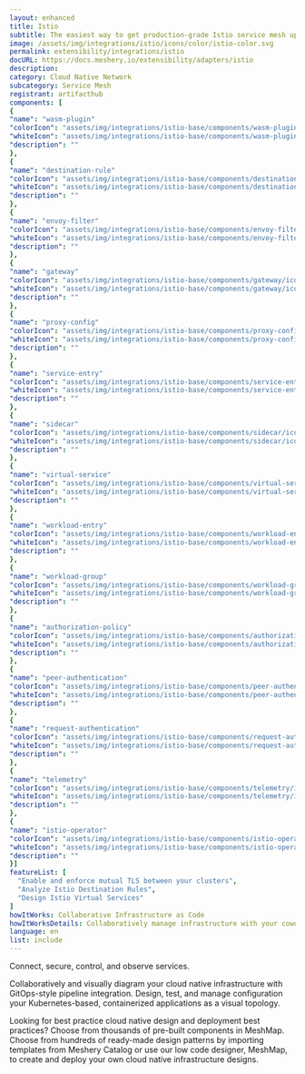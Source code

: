 ```yaml
---
layout: enhanced
title: Istio
subtitle: The easiest way to get production-grade Istio service mesh up and running
image: /assets/img/integrations/istio/icons/color/istio-color.svg
permalink: extensibility/integrations/istio
docURL: https://docs.meshery.io/extensibility/adapters/istio
description: 
category: Cloud Native Network
subcategory: Service Mesh
registrant: artifacthub
components: [
{
"name": "wasm-plugin"
"colorIcon": "assets/img/integrations/istio-base/components/wasm-plugin/icons/color/wasm-plugin-color.svg"
"whiteIcon": "assets/img/integrations/istio-base/components/wasm-plugin/icons/white/wasm-plugin-white.svg"
"description": ""
},
{
"name": "destination-rule"
"colorIcon": "assets/img/integrations/istio-base/components/destination-rule/icons/color/destination-rule-color.svg"
"whiteIcon": "assets/img/integrations/istio-base/components/destination-rule/icons/white/destination-rule-white.svg"
"description": ""
},
{
"name": "envoy-filter"
"colorIcon": "assets/img/integrations/istio-base/components/envoy-filter/icons/color/envoy-filter-color.svg"
"whiteIcon": "assets/img/integrations/istio-base/components/envoy-filter/icons/white/envoy-filter-white.svg"
"description": ""
},
{
"name": "gateway"
"colorIcon": "assets/img/integrations/istio-base/components/gateway/icons/color/gateway-color.svg"
"whiteIcon": "assets/img/integrations/istio-base/components/gateway/icons/white/gateway-white.svg"
"description": ""
},
{
"name": "proxy-config"
"colorIcon": "assets/img/integrations/istio-base/components/proxy-config/icons/color/proxy-config-color.svg"
"whiteIcon": "assets/img/integrations/istio-base/components/proxy-config/icons/white/proxy-config-white.svg"
"description": ""
},
{
"name": "service-entry"
"colorIcon": "assets/img/integrations/istio-base/components/service-entry/icons/color/service-entry-color.svg"
"whiteIcon": "assets/img/integrations/istio-base/components/service-entry/icons/white/service-entry-white.svg"
"description": ""
},
{
"name": "sidecar"
"colorIcon": "assets/img/integrations/istio-base/components/sidecar/icons/color/sidecar-color.svg"
"whiteIcon": "assets/img/integrations/istio-base/components/sidecar/icons/white/sidecar-white.svg"
"description": ""
},
{
"name": "virtual-service"
"colorIcon": "assets/img/integrations/istio-base/components/virtual-service/icons/color/virtual-service-color.svg"
"whiteIcon": "assets/img/integrations/istio-base/components/virtual-service/icons/white/virtual-service-white.svg"
"description": ""
},
{
"name": "workload-entry"
"colorIcon": "assets/img/integrations/istio-base/components/workload-entry/icons/color/workload-entry-color.svg"
"whiteIcon": "assets/img/integrations/istio-base/components/workload-entry/icons/white/workload-entry-white.svg"
"description": ""
},
{
"name": "workload-group"
"colorIcon": "assets/img/integrations/istio-base/components/workload-group/icons/color/workload-group-color.svg"
"whiteIcon": "assets/img/integrations/istio-base/components/workload-group/icons/white/workload-group-white.svg"
"description": ""
},
{
"name": "authorization-policy"
"colorIcon": "assets/img/integrations/istio-base/components/authorization-policy/icons/color/authorization-policy-color.svg"
"whiteIcon": "assets/img/integrations/istio-base/components/authorization-policy/icons/white/authorization-policy-white.svg"
"description": ""
},
{
"name": "peer-authentication"
"colorIcon": "assets/img/integrations/istio-base/components/peer-authentication/icons/color/peer-authentication-color.svg"
"whiteIcon": "assets/img/integrations/istio-base/components/peer-authentication/icons/white/peer-authentication-white.svg"
"description": ""
},
{
"name": "request-authentication"
"colorIcon": "assets/img/integrations/istio-base/components/request-authentication/icons/color/request-authentication-color.svg"
"whiteIcon": "assets/img/integrations/istio-base/components/request-authentication/icons/white/request-authentication-white.svg"
"description": ""
},
{
"name": "telemetry"
"colorIcon": "assets/img/integrations/istio-base/components/telemetry/icons/color/telemetry-color.svg"
"whiteIcon": "assets/img/integrations/istio-base/components/telemetry/icons/white/telemetry-white.svg"
"description": ""
},
{
"name": "istio-operator"
"colorIcon": "assets/img/integrations/istio-base/components/istio-operator/icons/color/istio-operator-color.svg"
"whiteIcon": "assets/img/integrations/istio-base/components/istio-operator/icons/white/istio-operator-white.svg"
"description": ""
}]
featureList: [
  "Enable and enforce mutual TLS between your clusters",
  "Analyze Istio Destination Rules",
  "Design Istio Virtual Services"
]
howItWorks: Collaborative Infrastructure as Code
howItWorksDetails: Collaboratively manage infrastructure with your coworkers synchronously sharing the same designs.
language: en
list: include
---
```

<p>
Connect, secure, control, and observe services.
</p>
<p>
    Collaboratively and visually diagram your cloud native infrastructure with GitOps-style pipeline integration. Design, test, and manage configuration your Kubernetes-based, containerized applications as a visual topology.
</p>
<p>
    Looking for best practice cloud native design and deployment best practices? Choose from thousands of pre-built components in MeshMap. Choose from hundreds of ready-made design patterns by importing templates from Meshery Catalog or use our low code designer, MeshMap, to create and deploy your own cloud native infrastructure designs.
</p>
